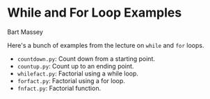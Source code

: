 # While and For Loop Examples
Bart Massey

Here's a bunch of examples from the lecture on `while` and
`for` loops.

* `countdown.py`: Count down from a starting point.
* `countup.py`: Count up to an ending point.
* `whilefact.py`: Factorial using a while loop.
* `forfact.py`: Factorial using a for loop.
* `fnfact.py`: Factorial function.
